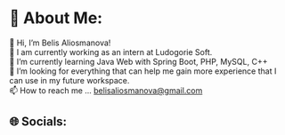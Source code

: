 # 💫 About Me:
👋 Hi, I’m Belis Aliosmanova!<br>🔭 I am currently working as an intern at Ludogorie Soft.<br>🌱 I’m currently learning Java Web with Spring Boot, PHP, MySQL, C++<br>💞️ I’m looking for everything that can help me gain more experience that I can use in my future workspace.<br>📫 How to reach me ... belisaliosmanova@gmail.com<br>


## 🌐 Socials:

